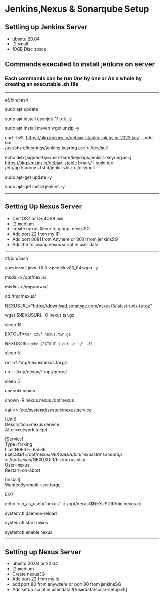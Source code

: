 # Jenkins,Nexus & Sonarqube Setup
## Settiing up Jenkins Server
- ubuntu 20.04
- t2.small
- 10GB Disc space

## Commands executed to install jenkins on server

### Each commands can be run 0ne by one or As a whole by creating an executable .sh file

---
#!/bin/bash

sudo apt update

sudo apt install openjdk-11-jdk -y

sudo apt install maven wget unzip -y

curl -fsSL https://pkg.jenkins.io/debian-stable/jenkins.io-2023.key | sudo tee \
  /usr/share/keyrings/jenkins-keyring.asc > /dev/null
  
echo deb [signed-by=/usr/share/keyrings/jenkins-keyring.asc] \
  https://pkg.jenkins.io/debian-stable binary/ | sudo tee \
  /etc/apt/sources.list.d/jenkins.list > /dev/null

sudo apt-get update -y

sudo apt-get install jenkins -y

---

## Setting Up Nexus Server
- CentOS7 or CentOS9 ami
- t2.medium
- create nexus Securitu group: nexusSG
- Add port 22 from my IP
- Add port 8081 from Anyhere or 8081 from jenkinsSG
- Add the following nexus script in user data.

---
#!/bin/bash

yum install java-1.8.0-openjdk.x86_64 wget -y   

mkdir -p /opt/nexus/   

mkdir -p /tmp/nexus/                           

cd /tmp/nexus/

NEXUSURL="https://download.sonatype.com/nexus/3/latest-unix.tar.gz"

wget $NEXUSURL -O nexus.tar.gz

sleep 10


EXTOUT=`tar xzvf nexus.tar.gz`

NEXUSDIR=`echo $EXTOUT | cut -d '/' -f1`

sleep 5

rm -rf /tmp/nexus/nexus.tar.gz

cp -r /tmp/nexus/* /opt/nexus/

sleep 5

useradd nexus

chown -R nexus.nexus /opt/nexus 

cat <<EOT>> /etc/systemd/system/nexus.service

[Unit]                                                                          
Description=nexus service                                                       
After=network.target                                                            
                                                                  
[Service]                                                                       
Type=forking                                                                    
LimitNOFILE=65536                                                               
ExecStart=/opt/nexus/$NEXUSDIR/bin/nexus start                                  
ExecStop=/opt/nexus/$NEXUSDIR/bin/nexus stop                                    
User=nexus                                                                      
Restart=on-abort                                                                
                                                                  
[Install]                                                                       
WantedBy=multi-user.target                                                      

EOT

echo 'run_as_user="nexus"' > /opt/nexus/$NEXUSDIR/bin/nexus.rc

systemctl daemon-reload

systemctl start nexus

systemctl enable nexus

---
  
## Setting up Nexus Server
- ubuntu 20.04 or 22.04
- t2.medium
- Create nexusSG
- Add port 22 from my ip
- add port 80 from anywhere or port 80 from jenkinsSG
- Add setup script in user data
  ![/userdata/sonar-setup.sh]

